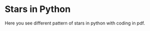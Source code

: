 <head>
    <h1>Stars in Python</h1>
  <body>
    Here you see different pattern of stars in python with coding in pdf.
  </body>
</head>
